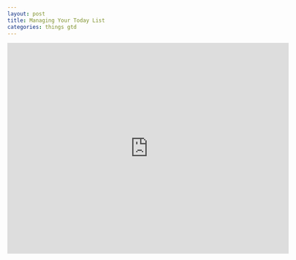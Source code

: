 ```yaml
---
layout: post
title: Managing Your Today List
categories: things gtd
---
```


<iframe width="640" height="480" src="http://www.youtube.com/embed/-uD6MNkaQB4" frameborder="0" allowfullscreen></iframe>
